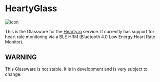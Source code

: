 # HeartyGlass

![icon](https://raw.githubusercontent.com/emil10001/Hearty.io/master/raw_assets/icon/color_icon.png)

This is the Glassware for the [Hearty.io](https://github.com/emil10001/Hearty.io) service.
It currently has support for heart rate monitoring via a BLE HRM (Bluetooth 4.0 Low Energy
Heart Rate Monitor).

## WARNING

This Glassware is not stable. It is in development and is very subject to change.
